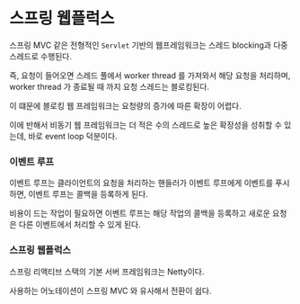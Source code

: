 # 스프링 웹플럭스
스프링 MVC 같은 전형적인 `Servlet` 기반의 웹프레임워크는 스레드 blocking과 다중 스레드로 수행된다.

즉, 요청이 들어오면 스레드 풀에서 worker thread 를 가져와서 해당 요청을 처리하며, worker thread 가 종료될 때 까지 요청 스레드는 블로킹된다.

이 떄문에 블로킹 웹 프레임워크는 요청량의 증가에 따른 확장이 어렵다.

이에 반해서 비동기 웹 프레임워크는 더 적은 수의 스레드로 높은 확장성을 성취할 수 있는데, 바로 event loop 덕분이다.

### 이벤트 루프
이벤트 루프는 클라이언트의 요청을 처리하는 핸들러가 이벤트 루프에게 이벤트를 푸시하면,
이벤트 루프는 콜백을 등록하게 된다.

비용이 드는 작업이 필요하면 이벤트 루프는 해당 작업의 콜백을 등록하고 새로운 요청은 다른 이벤트에서 처리할 수 있게 된다.

### 스프링 웹플럭스
스프링 리액티브 스택의 기본 서버 프레임워크는 Netty이다.

사용하는 어노테이션이 스프링 MVC 와 유사해서 전환이 쉽다.